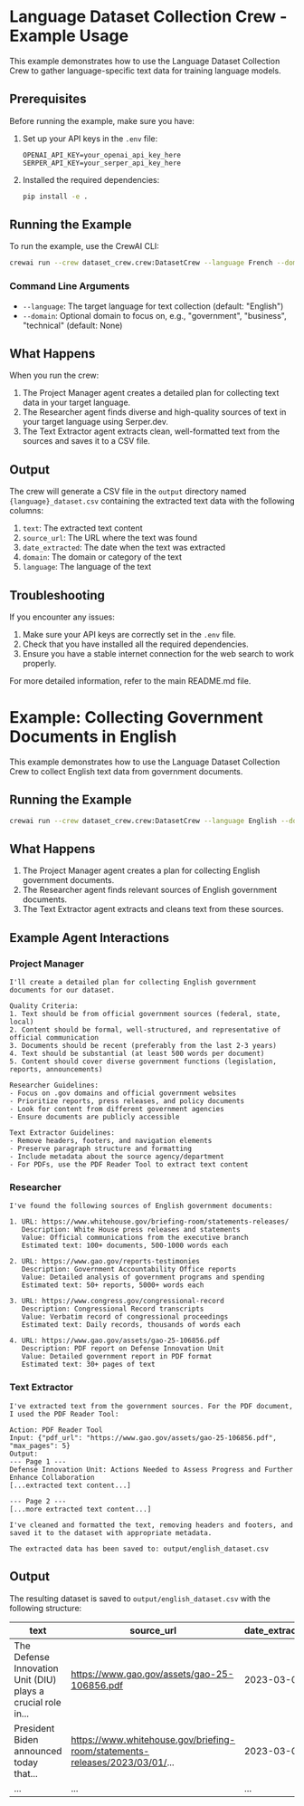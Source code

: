 # Language Dataset Collection Crew - Example Usage

This example demonstrates how to use the Language Dataset Collection Crew to gather language-specific text data for training language models.

## Prerequisites

Before running the example, make sure you have:

1. Set up your API keys in the `.env` file:
   ```
   OPENAI_API_KEY=your_openai_api_key_here
   SERPER_API_KEY=your_serper_api_key_here
   ```

2. Installed the required dependencies:
   ```bash
   pip install -e .
   ```

## Running the Example

To run the example, use the CrewAI CLI:

```bash
crewai run --crew dataset_crew.crew:DatasetCrew --language French --domain business
```

### Command Line Arguments

- `--language`: The target language for text collection (default: "English")
- `--domain`: Optional domain to focus on, e.g., "government", "business", "technical" (default: None)

## What Happens

When you run the crew:

1. The Project Manager agent creates a detailed plan for collecting text data in your target language.
2. The Researcher agent finds diverse and high-quality sources of text in your target language using Serper.dev.
3. The Text Extractor agent extracts clean, well-formatted text from the sources and saves it to a CSV file.

## Output

The crew will generate a CSV file in the `output` directory named `{language}_dataset.csv` containing the extracted text data with the following columns:

1. `text`: The extracted text content
2. `source_url`: The URL where the text was found
3. `date_extracted`: The date when the text was extracted
4. `domain`: The domain or category of the text
5. `language`: The language of the text

## Troubleshooting

If you encounter any issues:

1. Make sure your API keys are correctly set in the `.env` file.
2. Check that you have installed all the required dependencies.
3. Ensure you have a stable internet connection for the web search to work properly.

For more detailed information, refer to the main README.md file.

# Example: Collecting Government Documents in English

This example demonstrates how to use the Language Dataset Collection Crew to collect English text data from government documents.

## Running the Example

```bash
crewai run --crew dataset_crew.crew:DatasetCrew --language English --domain government
```

## What Happens

1. The Project Manager agent creates a plan for collecting English government documents.
2. The Researcher agent finds relevant sources of English government documents.
3. The Text Extractor agent extracts and cleans text from these sources.

## Example Agent Interactions

### Project Manager

```
I'll create a detailed plan for collecting English government documents for our dataset.

Quality Criteria:
1. Text should be from official government sources (federal, state, local)
2. Content should be formal, well-structured, and representative of official communication
3. Documents should be recent (preferably from the last 2-3 years)
4. Text should be substantial (at least 500 words per document)
5. Content should cover diverse government functions (legislation, reports, announcements)

Researcher Guidelines:
- Focus on .gov domains and official government websites
- Prioritize reports, press releases, and policy documents
- Look for content from different government agencies
- Ensure documents are publicly accessible

Text Extractor Guidelines:
- Remove headers, footers, and navigation elements
- Preserve paragraph structure and formatting
- Include metadata about the source agency/department
- For PDFs, use the PDF Reader Tool to extract text content
```

### Researcher

```
I've found the following sources of English government documents:

1. URL: https://www.whitehouse.gov/briefing-room/statements-releases/
   Description: White House press releases and statements
   Value: Official communications from the executive branch
   Estimated text: 100+ documents, 500-1000 words each

2. URL: https://www.gao.gov/reports-testimonies
   Description: Government Accountability Office reports
   Value: Detailed analysis of government programs and spending
   Estimated text: 50+ reports, 5000+ words each

3. URL: https://www.congress.gov/congressional-record
   Description: Congressional Record transcripts
   Value: Verbatim record of congressional proceedings
   Estimated text: Daily records, thousands of words each

4. URL: https://www.gao.gov/assets/gao-25-106856.pdf
   Description: PDF report on Defense Innovation Unit
   Value: Detailed government report in PDF format
   Estimated text: 30+ pages of text
```

### Text Extractor

```
I've extracted text from the government sources. For the PDF document, I used the PDF Reader Tool:

Action: PDF Reader Tool
Input: {"pdf_url": "https://www.gao.gov/assets/gao-25-106856.pdf", "max_pages": 5}
Output: 
--- Page 1 ---
Defense Innovation Unit: Actions Needed to Assess Progress and Further Enhance Collaboration
[...extracted text content...]

--- Page 2 ---
[...more extracted text content...]

I've cleaned and formatted the text, removing headers and footers, and saved it to the dataset with appropriate metadata.

The extracted data has been saved to: output/english_dataset.csv
```

## Output

The resulting dataset is saved to `output/english_dataset.csv` with the following structure:

| text                                                         | source_url                                                                  | date_extracted | domain     | language |
| ------------------------------------------------------------ | --------------------------------------------------------------------------- | -------------- | ---------- | -------- |
| The Defense Innovation Unit (DIU) plays a crucial role in... | https://www.gao.gov/assets/gao-25-106856.pdf                                | 2023-03-01     | government | English  |
| President Biden announced today that...                      | https://www.whitehouse.gov/briefing-room/statements-releases/2023/03/01/... | 2023-03-01     | government | English  |
| ...                                                          | ...                                                                         | ...            | ...        | ...      |